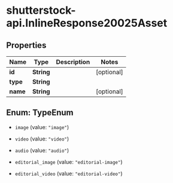 # shutterstock-api.InlineResponse20025Asset

## Properties
Name | Type | Description | Notes
------------ | ------------- | ------------- | -------------
**id** | **String** |  | [optional] 
**type** | **String** |  | 
**name** | **String** |  | [optional] 


<a name="TypeEnum"></a>
## Enum: TypeEnum


* `image` (value: `"image"`)

* `video` (value: `"video"`)

* `audio` (value: `"audio"`)

* `editorial_image` (value: `"editorial-image"`)

* `editorial_video` (value: `"editorial-video"`)




